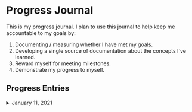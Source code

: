 # Progress Journal

This is my progress journal. I plan to use this journal to help keep me accountable to my goals by: 
1. Documenting / measuring whether I have met my goals. 
1. Developing a single source of documentation about the concepts I've learned.
1. Reward myself for meeting milestones.
1. Demonstrate my progress to myself.


## Progress Entries

<details>
  <summary>January 11, 2021</summary>
  
  **What I Learned Today:** 
  1. How to 'strikethrough' text in github markdown. 
    1. Use `~~text~~`


  **Learning Activity:** Today I created this repo. This, I think, will be a big step in the direction of helping me focus my energy. I'm planning to document my 'learning activities' here, as well as any thoughts, 'aha' moments, frustrations, interests, etc. that I can use for motivation or to help me identify areas I enjoy and plan to dive into deeper. 
  
  **Comments:** I have to get better with version control. Basic things trip me up and slow me down at this point.  

  **Learning Activity:** Video - [Julie Pagano: It's Dangerous to Go Alone: Battling the Invisible Monsters in Tech - PyCon 2014](https://www.youtube.com/watch?v=1i8ylq4j_EY)
  
  **Comments:** I think most people today are aware of "Imposter Syndrome" and many of us believe we have it to some degree. I think I've felt some level of IS since I taught my first ESL lesson to Hungarian students in 2010. I am able to recognize that I'm often the person who arrives to meetings most prepared, but also that I do this because I feel like I am likely not the most knowledgable. Julie mentions the feeling that there is constantly so much more to learn, and we have to 'do all the things' just to keep up with our peers in her video. Trying to do all the things all the time leads to burnout. Julie made me realize that I need to focus my efforts, and take the time to recognize the progress I am making. 

</details>
